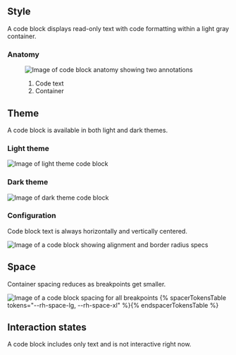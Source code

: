 ## Style

A code block displays read-only text with code formatting within a light gray 
container.

### Anatomy

<figure>
  <uxdot-example width-adjustment="360px">
    <img src="{{ '../code-block-anatomy.png' | url }}" alt="Image of code block anatomy showing two annotations">
  </uxdot-example>
  <figcaption>
    <ol>
      <li>Code text</li>
      <li>Container</li>
    </ol>
  </figcaption>
</figure>

## Theme

A code block is available in both light and dark themes.

### Light theme

<uxdot-example width-adjustment="872px">
  <img src="{{ '../code-block-theme-light.png' | url }}" alt="Image of light theme code block">
</uxdot-example>


### Dark theme

<uxdot-example color-palette="darkest" width-adjustment="872px">
  <img src="{{ '../code-block-theme-dark.png' | url }}" alt="Image of dark theme code block">
</uxdot-example>

### Configuration

Code block text is always horizontally and vertically centered.

<uxdot-example width-adjustment="872px">
  <img src="{{ '../code-block-configuration.png' | url }}" alt="Image of a code block showing alignment and border radius specs">
</uxdot-example>

## Space

Container spacing reduces as breakpoints get smaller.

<uxdot-example width-adjustment="872px">
  <img src="{{ '../code-block-space.png' | url }}" alt="Image of a code block spacing for all breakpoints">
</uxdot-example>

<rh-table>
  {% spacerTokensTable tokens="--rh-space-lg, --rh-space-xl" %}{% endspacerTokensTable %}
</rh-table>

## Interaction states
A code block includes only text and is not interactive right now.

